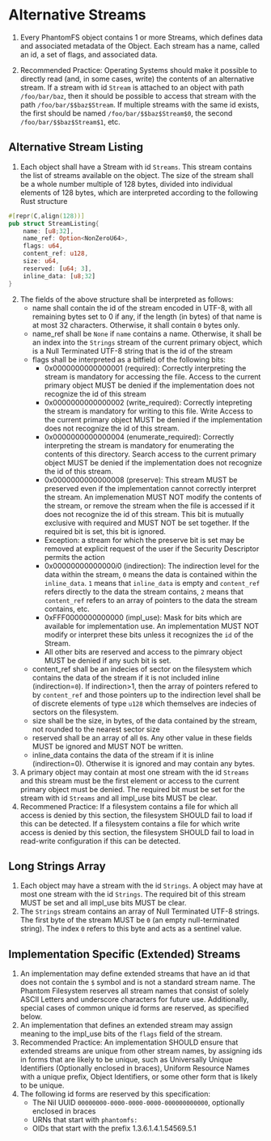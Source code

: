 # Alternative Streams

1. Every PhantomFS object contains 1 or more Streams, which defines data and associated metadata of the Object. Each stream has a name, called an id, a set of flags, and associated data.

2. Recommended Practice: Operating Systems should make it possible to directly read (and, in some cases, write) the contents of an alternative stream. If a stream with id `Stream` is attached to an object with path `/foo/bar/baz`, then it should be possible to access that stream with the path `/foo/bar/$$baz$Stream`. If multiple streams with the same id exists, the first should be named `/foo/bar/$$baz$Stream$0`, the second `/foo/bar/$$baz$Stream$1`, etc. 

## Alternative Stream Listing

1. Each object shall have a Stream with id `Streams`. This stream contains the list of streams available on the object. The size of the stream shall be a whole number multiple of 128 bytes, divided into individual elements of 128 bytes, which are interpreted according to the following Rust structure

```rust
#[repr(C,align(128))]
pub struct StreamListing{
    name: [u8;32],
    name_ref: Option<NonZeroU64>,
    flags: u64,
    content_ref: u128,
    size: u64, 
    reserved: [u64; 3],
    inline_data: [u8;32]
}
```

2. The fields of the above structure shall be interpreted as follows:
    - name shall contain the id of the stream encoded in UTF-8, with all remaining bytes set to 0 if any, if the length (in bytes) of that name is at most 32 characters. Otherwise, it shall contain `0` bytes only.
    - name_ref shall be `None` if `name` contains a name. Otherwise, it shall be an index into the `Strings` stream of the current primary object, which is a Null Terminated UTF-8 string that is the id of the stream
    - flags shall be interpreted as a bitfield of the following bits:
         - 0x0000000000000001 (required): Correctly interpreting the stream is mandatory for accessing the file. Access to the current primary object MUST be denied if the implementation does not recognize the id of this stream
         - 0x0000000000000002 (write_required): Correctly intepreting the stream is mandatory for writing to this file. Write Access to the current primary object MUST be denied if the implementation does not recognize the id of this stream.
         - 0x0000000000000004 (enumerate_required): Correctly interpreting the stream is mandatory for enumerating the contents of this directory. Search access to the current primary object MUST be denied if the implementation does not recognize the id of this stream.
         - 0x0000000000000008 (preserve): This stream MUST be preserved even if the implementation cannot correctly interpret the stream. An implemenation MUST NOT modify the contents of the stream, or remove the stream when the file is accessed if it does not recognize the id of this stream. This bit is mutually exclusive with required and MUST NOT be set together. If the required bit is set, this bit is ignored. 
         - Exception: a stream for which the preserve bit is set may be removed at explicit request of the user if the Security Descriptor permits the action
         - 0x00000000000000*i*0 (indirection): The indirection level for the data within the stream, `0` means the data is contained within the `inline_data`. `1` means that `inline_data` is empty and `content_ref` refers directly to the data the stream contains, `2` means that `content_ref` refers to an array of pointers to the data the stream contains, etc.
         - 0xFFF0000000000000 (impl_use): Mask for bits which are available for implementation use. An implementation MUST NOT modify or interpret these bits unless it recognizes the `id` of the Stream. 
         - All other bits are reserved and access to the pimrary object MUST be denied if any such bit is set.
    - content_ref shall be an indecies of sector on the filesystem which contains the data of the stream if it is not included inline (indirection=`0`). If indirection>1, then the array of pointers refered to by `content_ref` and those pointers up to the indirection level shall be of discrete elements of type `u128` which themselves are indecies of sectors on the filesystem. 
    - size shall be the size, in bytes, of the data contained by the stream, not rounded to the nearest sector size
    - reserved shall be an array of all `0`s. Any other value in these fields MUST be ignored and MUST NOT be written.
    - inline_data contains the data of the stream if it is inline (indirection=0). Otherwise it is ignored and may contain any bytes.
3. A primary object may contain at most one stream with the id `Streams` and this stream must be the first element or access to the current primary object must be denied. The required bit must be set for the stream with id `Streams` and all impl_use bits MUST be clear. 
4. Recommened Practice: If a filesystem contains a file for which all access is denied by this section, the filesystem SHOULD fail to load if this can be detected. If a filesystem contains a file for which write access is denied by this section, the filesystem SHOULD fail to load in read-write configuration if this can be detected. 

## Long Strings Array

1. Each object may have a stream with the id `Strings`. A object may have at most one stream with the id `Strings`. The required bit of this stream MUST be set and all impl_use bits MUST be clear. 
2. The `Strings` stream contains an array of Null Terminated UTF-8 strings. The first byte of the stream MUST be `0` (an empty null-terminated string). The index `0` refers to this byte and acts as a sentinel value.


## Implementation Specific (Extended) Streams

1. An implementation may define extended streams that have an id that does not contain the `$` symbol and is not a standard stream name. The Phantom Filesystem reserves all stream names that consist of solely ASCII Letters and underscore characters for future use. Additionally, special cases of common unique id forms are reserved, as specified below.
2. An implementation that defines an extended stream may assign meaning to the impl_use bits of the `flags` field of the stream.
3. Recommended Practice: An implementation SHOULD ensure that extended streams are unique from other stream names, by assigning ids in forms that are likely to be unique, such as Universally Unique Identifiers (Optionally enclosed in braces), Uniform Resource Names with a unique prefix, Object Identifiers, or some other form that is likely to be unique.
4. The following id forms are reserved by this specification:
    - The Nil UUID `00000000-0000-0000-0000-000000000000`, optionally enclosed in braces
    - URNs that start with `phantomfs:`
    - OIDs that start with the prefix 1.3.6.1.4.1.54569.5.1


